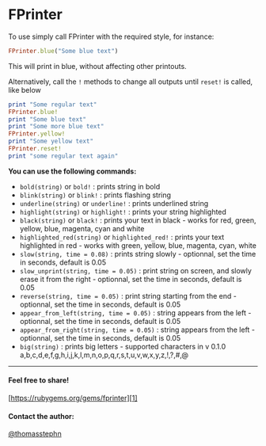 FPrinter
=======

To use simply call FPrinter with the required style, for instance:

```ruby
FPrinter.blue("Some blue text")
```

This will print in blue, without affecting other printouts.


Alternatively, call the `!` methods to change all outputs until `reset!` is called, like below

```ruby
print "Some regular text"
FPrinter.blue!
print "Some blue text"
print "Some more blue text"
FPrinter.yellow!
print "Some yellow text"
FPrinter.reset!
print "some regular text again"
```

**You can use the following commands:**  

 * `bold(string)` or `bold!` : prints string in bold
 * `blink(string)` or `blink!` : prints flashing string
 * `underline(string)` or `underline!` : prints underlined string
 * `highlight(string)` or `highlight!` : prints your string highlighted
 * `black(string)` or `black!` : prints your text in black - works for red, green, yellow, blue, magenta, cyan and white
 * `highlighted_red(string)` or `highlighted_red!` : prints your text highlighted in red - works with green, yellow, blue, magenta, cyan, white
 * `slow(string, time = 0.08)` : prints string slowly - optionnal, set the time in seconds, default is 0.05
 * `slow_unprint(string, time = 0.05)` : print string on screen, and slowly erase it from the right - optionnal, set the time in seconds, default is 0.05
 * `reverse(string, time = 0.05)` : print string starting from the end - optionnal, set the time in seconds, default is 0.05
 * `appear_from_left(string, time = 0.05)` : string appears from the left - optionnal, set the time in seconds, default is 0.05
 * `appear_from_right(string, time = 0.05)` : string appears from the left - optionnal, set the time in seconds, default is 0.05
 * `big(string)` : prints big letters - supported characters in v 0.1.0 a,b,c,d,e,f,g,h,i,j,k,l,m,n,o,p,q,r,s,t,u,v,w,x,y,z,!,?,#,@

----------

#### Feel free to share! ####

[https://rubygems.org/gems/fprinter][1]

#### Contact the author: ####

[@thomasstephn][2]

  [1]: https://rubygems.org/gems/fprinter
  [2]: https://twitter.com/thomasstephn
